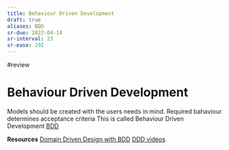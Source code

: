 ```yaml
---
title: Behaviour Driven Development
draft: true
aliases: BDD
sr-due: 2022-04-14
sr-interval: 23
sr-ease: 292
---
```

#review 

# Behaviour Driven Development
Models should be created with the users needs in mind. 
Required bahaviour determines acceptance criteria
This is called Behaviour Driven Development [BDD](None)

**Resources** 
[Domain Driven Design with BDD](https://www.youtube.com/watch?v=Ju50D11EIoE)
[DDD videos](https://www.youtube.com/playlist?list=PLZBNtT95PIW3BPNYF5pYOi4MJjg_boXCG)